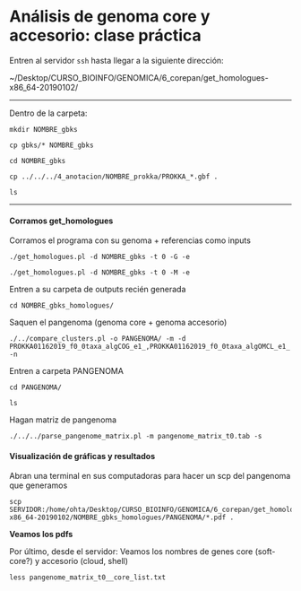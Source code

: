 # Análisis de genoma core y accesorio: clase práctica

Entren al servidor ``ssh`` hasta llegar a la siguiente dirección:

~/Desktop/CURSO_BIOINFO/GENOMICA/6_corepan/get_homologues-x86_64-20190102/

---

Dentro de la carpeta:

``mkdir NOMBRE_gbks``

``cp gbks/* NOMBRE_gbks``

``cd NOMBRE_gbks``

``cp ../../../4_anotacion/NOMBRE_prokka/PROKKA_*.gbf .``

``ls``

---

#### Corramos get_homologues

Corramos el programa con su genoma + referencias como inputs

``./get_homologues.pl -d NOMBRE_gbks -t 0 -G -e``

``./get_homologues.pl -d NOMBRE_gbks -t 0 -M -e``


Entren a su carpeta de outputs recién generada

``cd NOMBRE_gbks_homologues/``


Saquen el pangenoma (genoma core + genoma accesorio)

``./../compare_clusters.pl -o PANGENOMA/ -m -d PROKKA01162019_f0_0taxa_algCOG_e1_,PROKKA01162019_f0_0taxa_algOMCL_e1_ -n``


Entren a carpeta PANGENOMA

``cd PANGENOMA/``

``ls``


Hagan matriz de pangenoma

``./../../parse_pangenome_matrix.pl -m pangenome_matrix_t0.tab -s``

#### Visualización de gráficas y resultados

Abran una terminal en sus computadoras para hacer un scp del pangenoma que generamos

```
scp SERVIDOR:/home/ohta/Desktop/CURSO_BIOINFO/GENOMICA/6_corepan/get_homologues-x86_64-20190102/NOMBRE_gbks_homologues/PANGENOMA/*.pdf .
```

__Veamos los pdfs__

Por último, desde el servidor: Veamos los nombres de genes core (soft-core?) y accesorio (cloud, shell)

``less pangenome_matrix_t0__core_list.txt``


